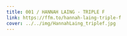 ```yaml
---
title: 001 / HANNAH LAING - TRIPLE F
link: https://ffm.to/hannah-laing-triple-f
cover: ../../img/HannahLaing_triplef.jpg
---
```


